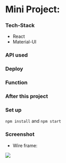 # Mini Project:

### Tech-Stack

- React
- Material-UI

### API used

### Deploy

### Function

### After this project

### Set up

`npm install` and `npm start`

### Screenshot

- Wire frame:

<img src="https://i.imgur.com/lN8xXGg.png" />
